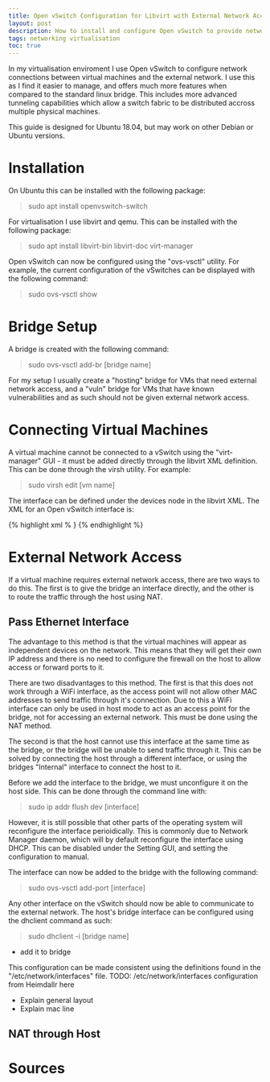 ```yaml
---
title: Open vSwitch Configuration for Libvirt with External Network Access on Ubuntu 18.04
layout: post
description: How to install and configure Open vSwitch to provide networking for virtual machines hosted with libvirt and QEMU
tags: networking virtualisation
toc: true
---
```


In my virtualisation enviroment I use Open vSwitch to configure network connections between virtual machines and the external network. I use this as I find it easier to manage, and offers much more features when compared to the standard linux bridge. This includes more advanced tunneling capabilities which allow a switch fabric to be distributed accross multiple physical machines.

This guide is designed for Ubuntu 18.04, but may work on other Debian or Ubuntu versions.

# Installation

On Ubuntu this can be installed with the following package:
> sudo apt install openvswitch-switch

For virtualisation I use libvirt and qemu. This can be installed with the following package:
> sudo apt install libvirt-bin libvirt-doc virt-manager

Open vSwitch can now be configured using the "ovs-vsctl" utility. For example, the current configuration of the vSwitches can be displayed with the following command:
> sudo ovs-vsctl show 

# Bridge Setup

A bridge is created with the following command:
> sudo ovs-vsctl add-br [bridge name]

For my setup I usually create a "hosting" bridge for VMs that need external network access, and a "vuln" bridge for VMs that have known vulnerabilities and as such should not be given external network access.

# Connecting Virtual Machines

A virtual machine cannot be connected to a vSwitch using the "virt-manager" GUI - it must be added directly through the libvirt XML definition. This can be done through the virsh utility. For example:
> sudo virsh edit [vm name]

The interface can be defined under the devices node in the libvirt XML. The XML for an Open vSwitch interface is:

>
{% highlight xml % }
<interface type='bridge'>
	<source bridge='hosting'/>
	<virtualport type='openvswitch'/>
	<target dev='win10'/>
	<model type='virtio'/>
</interface>
{% endhighlight  %}

# External Network Access

If a virtual machine requires external network access, there are two ways to do this. The first is to give the bridge an interface directly, and the other is to route the traffic through the host using NAT.

## Pass Ethernet Interface

The advantage to this method is that the virtual machines will appear as independent devices on the network. This means that they will get their own IP address and there is no need to configure the firewall on the host to allow access or forward ports to it.

There are two disadvantages to this method. The first is that this does not work through a WiFi interface, as the access point will not allow other MAC addresses to send traffic through it's connection. Due to this a WiFi interface can only be used in host mode to act as an access point for the bridge, not for accessing an external network. This must be done using the NAT method.

The second is that the host cannot use this interface at the same time as the bridge, or the bridge will be unable to send traffic through it. This can be solved by connecting the host through a different interface, or using the bridges "Internal" interface to connect the host to it. 


Before we add the interface to the bridge, we must unconfigure it on the host side. This can be done through the command line with:
> sudo ip addr flush dev [interface]

However, it is still possible that other parts of the operating system will reconfigure the interface perioidically. This is commonly due to Network Manager daemon, which will by default reconfigure the interface using DHCP. This can be disabled under the Setting GUI, and setting the configuration to manual.

The interface can now be added to the bridge with the following command:
> sudo ovs-vsctl add-port [interface]

Any other interface on the vSwitch should now be able to communicate to the external network. The host's bridge interface can be configured using the dhclient command as such:

> sudo dhclient -i [bridge name]

- add it to bridge

This configuration can be made consistent using the definitions found in the "/etc/network/interfaces" file. 
TODO: /etc/network/interfaces configuration from Heimdallr here

- Explain general layout
- Explain mac line

## NAT through Host

# Sources
